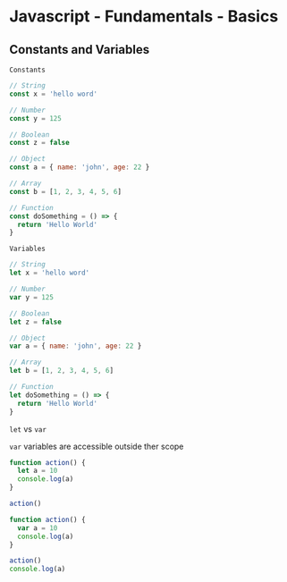 # Javascript - Fundamentals - Basics

## Constants and Variables

`Constants`

```javascript
// String
const x = 'hello word'

// Number
const y = 125

// Boolean
const z = false

// Object
const a = { name: 'john', age: 22 }

// Array
const b = [1, 2, 3, 4, 5, 6]

// Function
const doSomething = () => {
  return 'Hello World'
}
```

`Variables`

```javascript
// String
let x = 'hello word'

// Number
var y = 125

// Boolean
let z = false

// Object
var a = { name: 'john', age: 22 }

// Array
let b = [1, 2, 3, 4, 5, 6]

// Function
let doSomething = () => {
  return 'Hello World'
}
```

`let` vs `var`

`var` variables are accessible outside ther scope

```javascript
function action() {
  let a = 10
  console.log(a)
}

action()
```

```javascript
function action() {
  var a = 10
  console.log(a)
}

action()
console.log(a)
```
